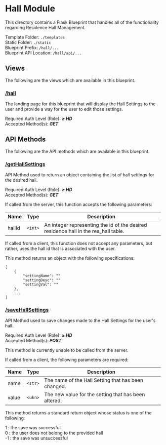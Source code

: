 # Hall Module
This directory contains a Flask Blueprint that handles all of the 
functionality regarding Residence Hall Management.

Template Folder: `./templates` <br />
Static Folder: `./static` <br />
Blueprint Prefix: `/hall/...` <br />
Blueprint API Location: `/hall/api/...` <br />


## Views
The following are the views which are available in this blueprint.

### [/hall](https://localhost:5000/hall/)
The landing page for this blueprint that will display the Hall Settings
to the user and provide a way for the user to edit those settings.

Required Auth Level (Role): _**≥ HD**_ <br />
Accepted Method(s): _**GET**_


## API Methods
The following are the API methods which are available in this 
blueprint.

### [/getHallSettings](https://localhost:5000/hall/api/getHallSettings)
API Method used to return an object containing the list of hall settings
for the desired hall.

Required Auth Level (Role): _**≥ HD**_ <br />
Accepted Method(s): _**GET**_

If called from the server, this function accepts the following parameters:

| Name   | Type    | Description  |
|--------|---------|--------------|
| hallId | `<int>` | An integer representing the id of the desired residence hall in the res_hall table.|

If called from a client, this function does not accept any parameters, but
rather, uses the hall id that is associated with the user.

This method returns an object with the following specifications:
```
[
    {
        "settingName": ""
        "settingDesc": ""
        "settingVal": ""
    },
    ...
]
```

### [/saveHallSettings](https://localhost:5000/hall/api/saveHallSettings)
API Method used to save changes made to the Hall Settings for the user's hall.

Required Auth Level (Role): _**≥ HD**_ <br />
Accepted Method(s): _**POST**_

This method is currently unable to be called from the server.

If called from a client, the following parameters are required:

| Name  | Type    | Description  |
|-------|---------|--------------|
| name  | `<str>` | The name of the Hall Setting that has been changed.|
| value | `<ukn>` | The new value for the setting that has been altered.|

This method returns a standard return object whose status is one of the
following:

 1 : the save was successful <br />
 0 : the user does not belong to the provided hall <br />
-1 : the save was unsuccessful <br />
